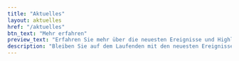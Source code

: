 ```yaml
---
title: "Aktuelles"
layout: aktuelles 
href: "/aktuelles"
btn_text: "Mehr erfahren"
preview_text: "Erfahren Sie mehr über die neuesten Ereignisse und Highlights des Vereins."
description: "Bleiben Sie auf dem Laufenden mit den neuesten Ereignissen, Neuigkeiten und Highlights des Musikverein Keilberg. Hier finden Sie aktuelle Informationen zu Konzerten, Vereinsaktivitäten und mehr."
---
```

